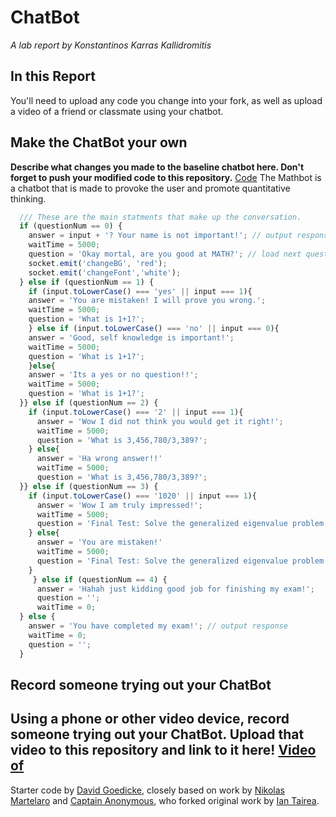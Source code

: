 # ChatBot

*A lab report by Konstantinos Karras Kallidromitis*

## In this Report
You'll need to upload any code you change into your fork, as well as upload a video of a friend or classmate using your chatbot.

## Make the ChatBot your own

**Describe what changes you made to the baseline chatbot here. Don't forget to push your modified code to this repository.**
[Code]() 
The Mathbot is a chatbot that is made to provoke the user and promote quantitative thinking.

```js
  /// These are the main statments that make up the conversation.
  if (questionNum == 0) {
    answer = input + '? Your name is not important!'; // output response
    waitTime = 5000;
    question = 'Okay mortal, are you good at MATH?'; // load next question
    socket.emit('changeBG', 'red');
    socket.emit('changeFont','white');
  } else if (questionNum == 1) {
    if (input.toLowerCase() === 'yes' || input === 1){
    answer = 'You are mistaken! I will prove you wrong.';
    waitTime = 5000;
    question = 'What is 1+1?';
    } else if (input.toLowerCase() === 'no' || input === 0){
    answer = 'Good, self knowledge is important!';
    waitTime = 5000;
    question = 'What is 1+1?';
    }else{
    answer = 'Its a yes or no question!!';
    waitTime = 5000;
    question = 'What is 1+1?';
  }} else if (questionNum == 2) {
    if (input.toLowerCase() === '2' || input === 1){
      answer = 'Wow I did not think you would get it right!';
      waitTime = 5000;
      question = 'What is 3,456,780/3,389?';
    } else{
      answer = 'Ha wrong answer!!'
      waitTime = 5000;
      question = 'What is 3,456,780/3,389?';
  }} else if (questionNum == 3) {
    if (input.toLowerCase() === '1020' || input === 1){
      answer = 'Wow I am truly impressed!';
      waitTime = 5000;
      question = 'Final Test: Solve the generalized eigenvalue problem max a^T=Ba subject to a^T=Wa = 1';
    } else{
      answer = 'You are mistaken!'
      waitTime = 5000;
      question = 'Final Test: Solve the generalized eigenvalue problem max a^T=Ba subject to a^T=Wa = 1';
    }
     } else if (questionNum == 4) {
      answer = 'Hahah just kidding good job for finishing my exam!';
      question = '';
      waitTime = 0;
  } else {
    answer = 'You have completed my exam!'; // output response
    waitTime = 0;
    question = '';
  }
```


## Record someone trying out your ChatBot

**Using a phone or other video device, record someone trying out your ChatBot. Upload that video to this repository and link to it here!**
[Video of]()
---
Starter code by [David Goedicke](mailto:da.goedicke@gmail.com), closely based on work by [Nikolas Martelaro](mailto:nmartelaro@gmail.com) and [Captain Anonymous](https://codepen.io/anon/pen/PEVYXz), who forked original work by [Ian Tairea](https://codepen.io/mrtairea/pen/yJapwv).
